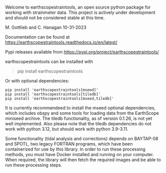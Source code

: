Welcome to earthscopestraintools, an open source python package for working with strainmeter data.  This project is actively under development and should not be considered stable at this time. 

M. Gottlieb and C. Hanagan 10-31-2023


Documentation can be found at https://earthscopestraintools.readthedocs.io/en/latest/ 

Pypi releases available from
https://pypi.org/project/earthscopestraintools/

earthscopestraintools can be installed with 
    
> pip install earthscopestraintools

Or with optional dependencies:
```
pip install 'earthscopestraintools[mseed]'
pip install 'earthscopestraintools[tiledb]'
pip install 'earthscopestraintools[mseed,tiledb]'
```

It is currently recommendeed to install the mseed optional dependencies, which includes obspy and some tools for loading data from the EarthScope miniseed archive.  The tiledb functionality, as of version 0.1.26, is not yet well implemented. Also please note that the tiledb dependencies do not work with python 3.12, but should work with python 3.9-3.11.

Some functionality (tidal analysis and corrections) depends on BAYTAP-08 and SPOTL, two legacy FORTRAN programs, which have been containerized for use by this library.  In order to run these processing methods, you must have Docker installed and running on your computer.  When required, the library will then fetch the required images and be able to run these processing steps.